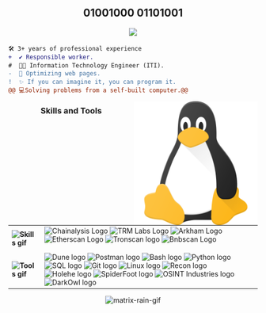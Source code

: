 <!-- If you enjoyed this, please consider giving a star to the repository on my GitHub profile. -->

  <!-- Welcome -->
<h2  align="center">
01001000 01101001

</h2>

  <!-- Typing Text -->
<p align="center">
  <img src="https://readme-typing-svg.herokuapp.com?font=ROBOT&duration=2500&size=20&color=39FF14&background=000000&center=true&vCenter=true&width=490&lines=%3E+I'm+a+Blockchain+Investigator">
</p>


  <!-- Description -->
```diff
🛠️ 3+ years of professional experience
+  ✔️ Responsible worker.
#  👨‍💻 Information Technology Engineer (ITI).
-  🚀 Optimizing web pages.
!  ✨ If you can imagine it, you can program it. 
@@ 💻Solving problems from a self-built computer.@@
```

<img align ="right" src = "https://raw.githubusercontent.com/pratik-kale20/pratik-kale20/main/linux.png" width="250" height="250">


  <!-- Skills and Tools-->
<table align="center">
    <tr>
        <td style="font-weight: bold; padding-right: 10px; vertical-align: center; border: none;">
          <img src="https://media2.giphy.com/media/QssGEmpkyEOhBCb7e1/giphy.gif?cid=ecf05e47a0n3gi1bfqntqmob8g9aid1oyj2wr3ds3mg700bl&rid=giphy.gif" width="30" alt="Skills gif">
        </td>
      <h3  align="center">
Skills and Tools
</h3>
        <td>
          <img src="https://github.com/user-attachments/assets/aebf9b05-7bee-436a-b216-e2ec5366c711" width="50" alt="Chainalysis Logo" />
          <img src="https://github.com/user-attachments/assets/82eb0d35-dabb-49cd-ada9-23f27352cf5c" width="150" alt="TRM Labs Logo" />
          <img src="https://github.com/user-attachments/assets/91fd7746-70be-4ac9-9e72-12350ca349e9" width="55" alt="Arkham Logo" />
          <img src="https://etherscan.io/images/brandassets/etherscan-logo.svg" width="200" alt="Etherscan Logo" />
          <img src="https://github.com/user-attachments/assets/205fd73f-5db6-43f9-be99-90fc1828c98e" width="70" alt="Tronscan logo" />
          <img src="https://github.com/user-attachments/assets/ca93564a-a46d-4e7c-9cb8-dbb48cdbaca0" width="180" alt="Bnbscan Logo" />
</p>
        </td>
    </tr>
    <tr>
        <td style="font-weight: bold; padding-right: 10px; vertical-align: center; border: none;">
          <img src="https://media.giphy.com/media/TEnXkcsHrP4YedChhA/giphy.gif" width="30" alt="Tools gif">
        </td>
        <td>
          <img src="https://github.com/user-attachments/assets/8e66c0ca-586f-4e44-9049-cc5f7fa7250a" width="50" alt="Dune logo" />
          <img src="https://cdn.jsdelivr.net/gh/devicons/devicon/icons/postman/postman-original.svg" width="48" alt="Postman logo" />
          <img src="https://cdn.jsdelivr.net/gh/devicons/devicon/icons/bash/bash-original.svg" width="52" alt="Bash logo" />
          <img src="https://cdn.jsdelivr.net/gh/devicons/devicon/icons/python/python-original.svg" width="50" alt="Python logo" />
          <img src="https://cdn.jsdelivr.net/gh/devicons/devicon/icons/sqlite/sqlite-original.svg" width="50" alt="SQL logo" />
          <img src="https://cdn.jsdelivr.net/gh/devicons/devicon/icons/git/git-original.svg" width="50" alt="Git logo" />
          <img src="https://cdn.jsdelivr.net/gh/devicons/devicon/icons/linux/linux-original.svg" width="50" alt="Linux logo" />
          <img src="https://github.com/user-attachments/assets/0b4dbdd0-d2b6-4275-9b99-84af7f3ed600" width="50" alt="Recon logo" />
          <img src="https://github.com/user-attachments/assets/4d44caef-0d10-430a-8d95-3b539b058dc4" width="90" alt="Holehe logo" />
          <img src="https://github.com/user-attachments/assets/39675b2b-d211-433b-b738-bcb5f3079c72" width="50" alt="SpiderFoot logo" />
          <img src="https://github.com/user-attachments/assets/f32fd43e-f775-4a10-9a9a-0be7961c6cdd" width="50" alt="OSINT Industries logo" />
          <img src="https://github.com/user-attachments/assets/89ff8edb-0133-489c-b173-86e78d1a569f" width="60" alt="DarkOwl logo" />
        </td>
    </tr>
</table>

<p align="center"> <img src="https://github.com/user-attachments/assets/4f660c7b-af9f-4646-9392-42ddeacdc537" width="1000" alt="matrix-rain-gif"/> </p>
